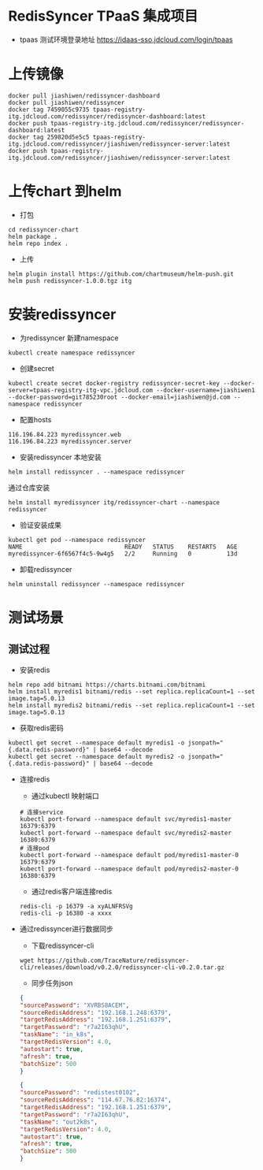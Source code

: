 # RedisSyncer TPaaS 集成项目

* tpaas 测试环境登录地址
https://idaas-sso.jdcloud.com/login/tpaas 

# 上传镜像

```shell
docker pull jiashiwen/redissyncer-dashboard
docker pull jiashiwen/redissyncer
docker tag 7459055c9735 tpaas-registry-itg.jdcloud.com/redissyncer/redissyncer-dashboard:latest
docker push tpaas-registry-itg.jdcloud.com/redissyncer/redissyncer-dashboard:latest
docker tag 259820d5e5c5 tpaas-registry-itg.jdcloud.com/redissyncer/jiashiwen/redissyncer-server:latest
docker push tpaas-registry-itg.jdcloud.com/redissyncer/jiashiwen/redissyncer-server:latest
```

# 上传chart 到helm

* 打包

```shell
cd redissyncer-chart
helm package .
helm repo index .
```

* 上传
  
```shell
helm plugin install https://github.com/chartmuseum/helm-push.git
helm push redissyncer-1.0.0.tgz itg
```

# 安装redissyncer

* 为redissyncer 新建namespace

```shell
kubectl create namespace redissyncer
```

* 创建secret

```shell
kubectl create secret docker-registry redissyncer-secret-key --docker-server=tpaas-registry-itg-vpc.jdcloud.com --docker-username=jiashiwen1 --docker-password=git785230root --docker-email=jiashiwen@jd.com --namespace redissyncer
```

* 配置hosts

```shell
116.196.84.223 myredissyncer.web
116.196.84.223 myredissyncer.server
```

* 安装redissyncer
本地安装

```shell
helm install redissyncer . --namespace redissyncer
```

通过仓库安装

```shell
helm install myredissyncer itg/redissyncer-chart --namespace redissyncer
```

* 验证安装成果

```shell
kubectl get pod --namespace redissyncer
NAME                             READY   STATUS    RESTARTS   AGE
myredissyncer-6f6567f4c5-9w4g5   2/2     Running   0          13d
```

* 卸载redissyncer

```shell
helm uninstall redissyncer --namespace redissyncer
```

# 测试场景

## 测试过程

* 安装redis

```shell
helm repo add bitnami https://charts.bitnami.com/bitnami
helm install myredis1 bitnami/redis --set replica.replicaCount=1 --set image.tag=5.0.13
helm install myredis2 bitnami/redis --set replica.replicaCount=1 --set image.tag=5.0.13
```

* 获取redis密码

```shell
kubectl get secret --namespace default myredis1 -o jsonpath="{.data.redis-password}" | base64 --decode
kubectl get secret --namespace default myredis2 -o jsonpath="{.data.redis-password}" | base64 --decode
```

* 连接redis
  * 通过kubectl 映射端口

  ```shell
  # 连接service
  kubectl port-forward --namespace default svc/myredis1-master 16379:6379
  kubectl port-forward --namespace default svc/myredis2-master 16380:6379
  # 连接pod
  kubectl port-forward --namespace default pod/myredis1-master-0 16379:6379
  kubectl port-forward --namespace default pod/myredis2-master-0 16380:6379
  ```

  * 通过redis客户端连接redis

  ```shell
  redis-cli -p 16379 -a xyALNFRSVg
  redis-cli -p 16380 -a xxxx

  ```

* 通过redissyncer进行数据同步
  * 下载redissyncer-cli

  ```shell
  wget https://github.com/TraceNature/redissyncer-cli/releases/download/v0.2.0/redissyncer-cli-v0.2.0.tar.gz

  ```

  * 同步任务json
  
  ```json
  {
  "sourcePassword": "XVRBS8ACEM",
  "sourceRedisAddress": "192.168.1.248:6379",
  "targetRedisAddress": "192.168.1.251:6379",
  "targetPassword": "r7a2I63qhU",
  "taskName": "in_k8s",
  "targetRedisVersion": 4.0,
  "autostart": true,
  "afresh": true,
  "batchSize": 500
  }

  ```


  ```json
  {
  "sourcePassword": "redistest0102",
  "sourceRedisAddress": "114.67.76.82:16374",
  "targetRedisAddress": "192.168.1.251:6379",
  "targetPassword": "r7a2I63qhU",
  "taskName": "out2k8s",
  "targetRedisVersion": 4.0,
  "autostart": true,
  "afresh": true,
  "batchSize": 500
  }

  ```

  